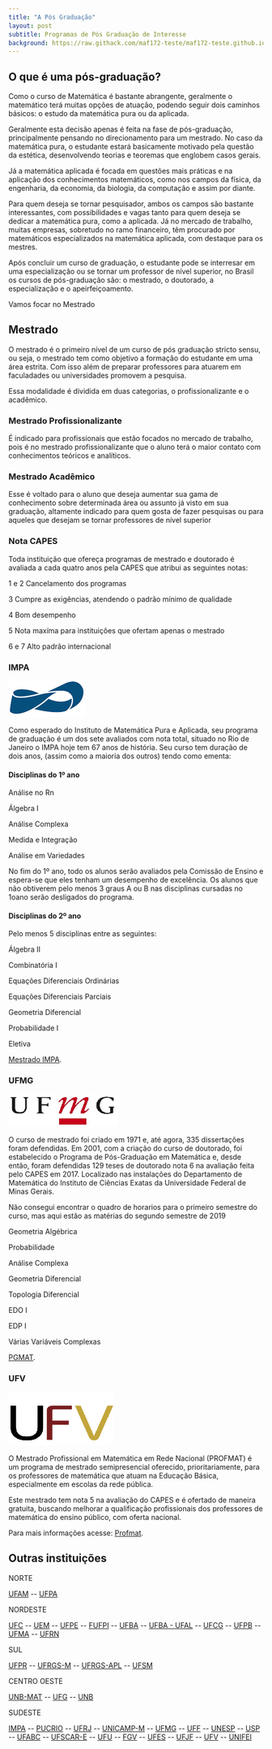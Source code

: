 ```yaml
---
title: "A Pós Graduação"
layout: post
subtitle: Programas de Pós Graduação de Interesse
background: https://raw.githack.com/maf172-teste/maf172-teste.github.io/master/img/PosGraduacao.jpg
---
```

## **O que é uma pós-graduação?**

Como o curso de Matemática é bastante abrangente, geralmente o matemático terá muitas opções de atuação, podendo seguir dois caminhos básicos: o estudo da matemática pura ou da aplicada.

Geralmente esta decisão apenas é feita na fase de pós-graduação, principalmente pensando no direcionamento para um mestrado. No caso da matemática pura, o estudante estará basicamente motivado pela questão da estética, desenvolvendo teorias e teoremas que englobem casos gerais.

Já a matemática aplicada é focada em questões mais práticas e na aplicação dos conhecimentos matemáticos, como nos campos da física, da engenharia, da economia, da biologia, da computação e assim por diante.

Para quem deseja se tornar pesquisador, ambos os campos são bastante interessantes, com possibilidades e vagas tanto para quem deseja se dedicar a matemática pura, como a aplicada. Já no mercado de trabalho, muitas empresas, sobretudo no ramo financeiro, têm procurado por matemáticos especializados na matemática aplicada, com destaque para os mestres.

Após concluir um curso de graduação, o estudante pode se interresar em uma especialização ou se tornar um professor de nível superior, no Brasil os cursos de pós-graduação são:
o mestrado, o doutorado, a especialização e o apeirfeiçoamento.


Vamos focar no Mestrado

## Mestrado

O mestrado é o primeiro nível de um curso de pós graduação stricto sensu, ou seja, o mestrado tem como objetivo a formação do estudante em uma área estrita. Com isso além de preparar professores para atuarem em faculadades ou universidades promovem a pesquisa. 

Essa modalidade é dividida em duas categorias, o profissionalizante e o acadêmico. 

### Mestrado Profissionalizante 

É indicado para profissionais que estão focados no mercado de trabalho, pois é no mestrado profissionalizante que o aluno terá o maior contato com conhecimentos teóricos e analíticos.

### Mestrado Acadêmico

Esse é voltado para o aluno que deseja aumentar sua gama de conhecimento sobre determinada área ou assunto já visto em sua graduação, altamente indicado para quem gosta de fazer pesquisas ou para aqueles que desejam se tornar professores de nível superior

### Nota CAPES

Toda instituição que ofereça programas de mestrado e doutorado é avaliada a cada quatro anos pela CAPES que atribui as seguintes notas:

1 e 2 Cancelamento dos programas 

3 Cumpre as exigências, atendendo o padrão mínimo de qualidade

4 Bom desempenho

5 Nota maxíma para instituições que ofertam apenas o mestrado

6 e 7 Alto padrão internacional


### IMPA 

<img src="\img\impa.png" />


Como esperado do Instituto de Matemática Pura e Aplicada, seu programa de graduação é um dos sete avaliados com nota total, situado no Rio de Janeiro o IMPA hoje tem 67 anos de história. Seu curso tem duração de dois anos, (assim como a maioria dos outros) tendo como ementa:





#### Disciplinas do 1º ano

Análise no Rn

Álgebra I

Análise Complexa

Medida e Integração

Análise em Variedades

No fim do 1º ano, todo os alunos serão avaliados pela Comissão de Ensino e espera-se que eles tenham um desempenho de excelência. Os alunos que não obtiverem pelo menos 3 graus A ou B nas disciplinas cursadas no 1oano serão desligados do programa.


#### Disciplinas do 2º ano

Pelo menos 5 disciplinas entre as seguintes: 

Álgebra II

Combinatória I

Equações Diferenciais Ordinárias

Equações Diferenciais Parciais

Geometria Diferencial

Probabilidade I

Eletiva

[Mestrado IMPA](https://impa.br/ensino/programas-de-formacao/mestrado-academico/matematica/).

### UFMG

<img src="\img\ufmg-social.jpg" />

O curso de mestrado foi criado em 1971 e, até agora, 335 dissertações foram defendidas. Em 2001, com a criação do curso de doutorado, foi estabelecido o Programa de Pós-Graduação em Matemática e, desde então, foram defendidas 129 teses de doutorado nota 6 na avaliação feita pelo CAPES em 2017. Localizado nas instalações do Departamento de Matemática do Instituto de Ciências Exatas da Universidade Federal de Minas Gerais.

Não consegui encontrar o quadro de horarios para o primeiro semestre do curso, mas aqui estão as matérias do segundo semestre de 2019

Geometria Algébrica

Probabilidade

Análise Complexa

Geometria Diferencial

Topologia Diferencial

EDO I

EDP I

Várias Variáveis Complexas

[PGMAT](http://www.mat.ufmg.br/posgrad/author/pgmat/).

### UFV

<img src="\img\ufv.png" />

O Mestrado Profissional em Matemática em Rede Nacional (PROFMAT) é um programa de mestrado semipresencial oferecido, prioritariamente, para os professores de matemática que atuam na Educação Básica, especialmente em escolas da rede pública.

Este mestrado tem nota 5 na avaliação do CAPES e é ofertado de maneira gratuita, buscando melhorar a qualificação profissionais dos professores de matemática do ensino público, com oferta nacional.

Para mais informações acesse: [Profmat](http://www.novoscursos.ufv.br/posgrad/caf/profmat/www/).


## Outras instituições

NORTE

[UFAM](https://ufam.edu.br) --
[UFPA](https://portal.ufpa.br)

NORDESTE

[UFC](http://www.ufc.br) --
[UEM](http://www.uem.br) --
[UFPE](https://www.ufpe.br) --
[FUFPI](https://www.ufpi.br) --
[UFBA](https://www.ufba.br) --
[UFBA - UFAL](https://ufal.br) --
[UFCG](https://portal.ufcg.edu.br) --
[UFPB](https://www.ufpb.br) --
[UFMA](http://portais.ufma.br/PortalUfma/index.jsf) --
[UFRN](https://www.ufrn.br)

SUL

[UFPR](https://www.ufpr.br/portalufpr/) --
[UFRGS-M](http://www.ufrgs.br/ufrgs/inicial) --
[UFRGS-APL](http://www.ufrgs.br/ufrgs/inicial) --
[UFSM](https://www.ufsm.br)

CENTRO OESTE

[UNB-MAT](http://www.mat.unb.br) --
[UFG](https://www.ufg.br) --
[UNB](https://www.unb.br)

SUDESTE

[IMPA](https://impa.br) --
[PUCRIO](http://www.puc-rio.br/index.html) --
[UFRJ](http://www.pgmat.im.ufrj.br/index.php/pt-br/) --
[UNICAMP-M](https://www.unicamp.br/unicamp/) --
[UFMG](http://www.mat.ufmg.br) --
[UFF](http://www.uff.br) --
[UNESP](https://www2.unesp.br) --
[USP](https://www5.usp.br) --
[UFABC](http://www.ufabc.edu.br) --
[UFSCAR-E](https://www2.ufscar.br) --
[UFU](http://www.ufu.br) --
[FGV](https://portal.fgv.br) --
[UFES](www.ufes.br) --
[UFJF](https://www2.ufjf.br/ufjf/) --
[UFV](https://www.ufv.br) --
[UNIFEI](https://unifei.edu.br)
